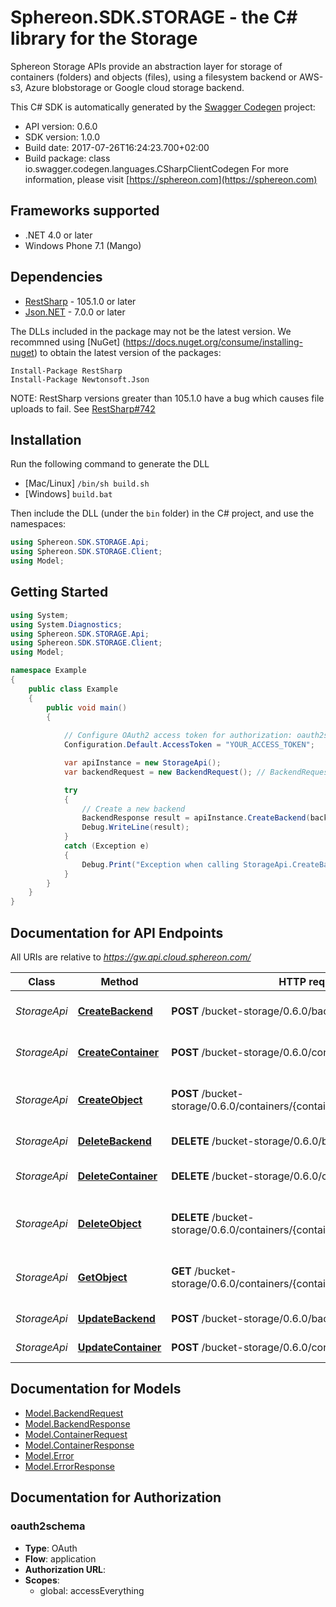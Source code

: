 # Sphereon.SDK.STORAGE - the C# library for the Storage

Sphereon Storage APIs provide an abstraction layer for storage of containers (folders) and objects (files), using a filesystem backend or AWS-s3, Azure blobstorage or Google cloud storage backend.

This C# SDK is automatically generated by the [Swagger Codegen](https://github.com/swagger-api/swagger-codegen) project:

- API version: 0.6.0
- SDK version: 1.0.0
- Build date: 2017-07-26T16:24:23.700+02:00
- Build package: class io.swagger.codegen.languages.CSharpClientCodegen
    For more information, please visit [https://sphereon.com](https://sphereon.com)

## Frameworks supported
- .NET 4.0 or later
- Windows Phone 7.1 (Mango)

## Dependencies
- [RestSharp](https://www.nuget.org/packages/RestSharp) - 105.1.0 or later
- [Json.NET](https://www.nuget.org/packages/Newtonsoft.Json/) - 7.0.0 or later

The DLLs included in the package may not be the latest version. We recommned using [NuGet] (https://docs.nuget.org/consume/installing-nuget) to obtain the latest version of the packages:
```
Install-Package RestSharp
Install-Package Newtonsoft.Json
```

NOTE: RestSharp versions greater than 105.1.0 have a bug which causes file uploads to fail. See [RestSharp#742](https://github.com/restsharp/RestSharp/issues/742)

## Installation
Run the following command to generate the DLL
- [Mac/Linux] `/bin/sh build.sh`
- [Windows] `build.bat`

Then include the DLL (under the `bin` folder) in the C# project, and use the namespaces:
```csharp
using Sphereon.SDK.STORAGE.Api;
using Sphereon.SDK.STORAGE.Client;
using Model;
```

## Getting Started

```csharp
using System;
using System.Diagnostics;
using Sphereon.SDK.STORAGE.Api;
using Sphereon.SDK.STORAGE.Client;
using Model;

namespace Example
{
    public class Example
    {
        public void main()
        {
            
            // Configure OAuth2 access token for authorization: oauth2schema
            Configuration.Default.AccessToken = "YOUR_ACCESS_TOKEN";

            var apiInstance = new StorageApi();
            var backendRequest = new BackendRequest(); // BackendRequest | backendRequest

            try
            {
                // Create a new backend
                BackendResponse result = apiInstance.CreateBackend(backendRequest);
                Debug.WriteLine(result);
            }
            catch (Exception e)
            {
                Debug.Print("Exception when calling StorageApi.CreateBackend: " + e.Message );
            }
        }
    }
}
```

<a name="documentation-for-api-endpoints"></a>
## Documentation for API Endpoints

All URIs are relative to *https://gw.api.cloud.sphereon.com/*

Class | Method | HTTP request | Description
------------ | ------------- | ------------- | -------------
*StorageApi* | [**CreateBackend**](docs/StorageApi.md#createbackend) | **POST** /bucket-storage/0.6.0/backends | Create a new backend
*StorageApi* | [**CreateContainer**](docs/StorageApi.md#createcontainer) | **POST** /bucket-storage/0.6.0/containers | Create a new container
*StorageApi* | [**CreateObject**](docs/StorageApi.md#createobject) | **POST** /bucket-storage/0.6.0/containers/{containerId}/objects/{objectPath} | Create a new object within a container
*StorageApi* | [**DeleteBackend**](docs/StorageApi.md#deletebackend) | **DELETE** /bucket-storage/0.6.0/backends/{backendId} | Delete a backend
*StorageApi* | [**DeleteContainer**](docs/StorageApi.md#deletecontainer) | **DELETE** /bucket-storage/0.6.0/containers/{containerId} | Delete an existing container
*StorageApi* | [**DeleteObject**](docs/StorageApi.md#deleteobject) | **DELETE** /bucket-storage/0.6.0/containers/{containerId}/objects/{objectPath} | Delete an existing object from a container.
*StorageApi* | [**GetObject**](docs/StorageApi.md#getobject) | **GET** /bucket-storage/0.6.0/containers/{containerId}/objects/{objectPath} | Get an existing object from a container
*StorageApi* | [**UpdateBackend**](docs/StorageApi.md#updatebackend) | **POST** /bucket-storage/0.6.0/backends/{backendId} | Update a backend
*StorageApi* | [**UpdateContainer**](docs/StorageApi.md#updatecontainer) | **POST** /bucket-storage/0.6.0/containers/{containerId} | Update a container


<a name="documentation-for-models"></a>
## Documentation for Models

 - [Model.BackendRequest](docs/BackendRequest.md)
 - [Model.BackendResponse](docs/BackendResponse.md)
 - [Model.ContainerRequest](docs/ContainerRequest.md)
 - [Model.ContainerResponse](docs/ContainerResponse.md)
 - [Model.Error](docs/Error.md)
 - [Model.ErrorResponse](docs/ErrorResponse.md)


## Documentation for Authorization

### oauth2schema

- **Type**: OAuth
- **Flow**: application
- **Authorization URL**: 
- **Scopes**: 
  - global: accessEverything

